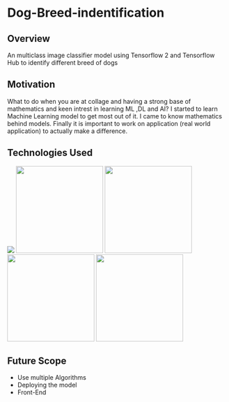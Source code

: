 # Dog-Breed-indentification



## Overview
An multiclass image classifier model using Tensorflow 2 and Tensorflow Hub to identify different breed of dogs


## Motivation
What to do when you are at collage and having a strong base of mathematics and keen intrest in learning ML ,DL and AI? I started to learn Machine Learning model to get most out of it. I came to know mathematics behind models. Finally it is important to work on application (real world application) to actually make a difference.


## Technologies Used

![](https://forthebadge.com/images/badges/made-with-python.svg)
 [<img target="_blank" src="https://scikit-learn.org/stable/_static/scikit-learn-logo-small.png" width=200>](https://scikit-learn.org/stable/)
 [<img target="_blank" src="https://user-images.githubusercontent.com/106836228/185730141-b8e739bb-8c0e-42ce-bc83-81f45cde875b.png" width=200>](https://www.tensorflow.org/)
 [<img target="_blank" src="https://user-images.githubusercontent.com/106836228/185730270-20281dad-529e-46b9-8a2d-385a6b46b32f.png" width=200>](https://www.tensorflow.org/api_docs/python/tf/keras)
 [<img target="_blank" src="https://user-images.githubusercontent.com/106836228/185730561-887e9dfb-1df8-4ed2-bea0-d3203eef2c49.png" width=200>](https://www.tensorflow.org/hub)
 
 
 
 ## Future Scope

* Use multiple Algorithms
* Deploying the model
* Front-End
